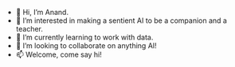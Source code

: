 - 👋 Hi, I’m Anand.
- 👀 I’m interested in making a sentient AI to be a companion and a teacher. 
- 🌱 I’m currently learning to work with data. 
- 💞️ I’m looking to collaborate on anything AI!
- 📫 Welcome, come say hi!

<!---
QuantumMonkey/QuantumMonkey is a ✨ special ✨ repository because its `README.md` (this file) appears on your GitHub profile.
You can click the Preview link to take a look at your changes.
--->
